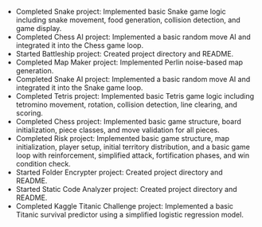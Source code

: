 - Completed Snake project: Implemented basic Snake game logic including snake movement, food generation, collision detection, and game display.
- Completed Chess AI project: Implemented a basic random move AI and integrated it into the Chess game loop.
- Started Battleship project: Created project directory and README.
- Completed Map Maker project: Implemented Perlin noise-based map generation.
- Completed Snake AI project: Implemented a basic random move AI and integrated it into the Snake game loop.
- Completed Tetris project: Implemented basic Tetris game logic including tetromino movement, rotation, collision detection, line clearing, and scoring.
- Completed Chess project: Implemented basic game structure, board initialization, piece classes, and move validation for all pieces.
- Completed Risk project: Implemented basic game structure, map initialization, player setup, initial territory distribution, and a basic game loop with reinforcement, simplified attack, fortification phases, and win condition check.
- Started Folder Encrypter project: Created project directory and README.
- Started Static Code Analyzer project: Created project directory and README.
- Completed Kaggle Titanic Challenge project: Implemented a basic Titanic survival predictor using a simplified logistic regression model.